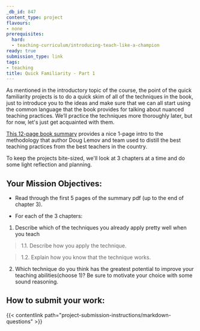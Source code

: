 ```yaml
---
_db_id: 847
content_type: project
flavours:
- none
prerequisites:
  hard:
  - teaching-curriculum/introducing-teach-like-a-champion
ready: true
submission_type: link
tags:
- teaching
title: Quick Familiarity - Part 1
---
```


As mentioned in the introductory topic of the course, the point of the quick familiarity projects is to do a quick skim of all of the techniques in the book, just to introduce you to the ideas and make sure that we can all start using the common language that the book provides for talking about nuanced teaching practices. We’ll practice the techniques more thoroughly later, but for now, let's just get acquainted with them.

[This 12-page book summary](https://drive.google.com/file/d/1ace5039zhdNbrd4CBgXz3GikFpPwMLru/view?usp=share_link) provides a nice 1-page intro to the methodology that author Doug Lemov and team used to distill the best teaching practices from the best teachers in the country. 

To keep the projects bite-sized, we'll look at 3 chapters at a time and do some light reflection and planning. 

## Your Mission Objectives:

* Read through the first 5 pages of the summary pdf (up to the end of chapter 3).
  
* For each of the 3 chapters:
  
1. Describe which of the techniques you already apply pretty well when you teach
        
> 1.1. Describe how you apply the technique.
  
> 1.2. Explain how you know that the technique works.
         
2. Which technique do you think has the greatest potential to improve your teaching abilities(choose 1)? Be sure to motivate your choice with some sound reasoning.  

## How to submit your work:

{{< contentlink path="project-submission-instructions/markdown-questions" >}}

